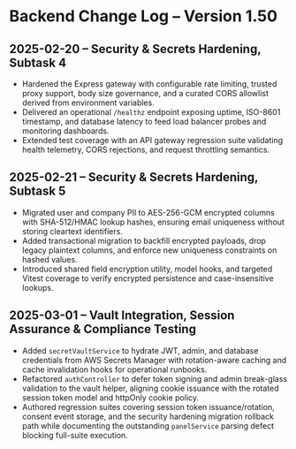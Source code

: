 # Backend Change Log – Version 1.50

## 2025-02-20 – Security & Secrets Hardening, Subtask 4
- Hardened the Express gateway with configurable rate limiting, trusted proxy support, body size governance, and a curated CORS allowlist derived from environment variables.
- Delivered an operational `/healthz` endpoint exposing uptime, ISO-8601 timestamp, and database latency to feed load balancer probes and monitoring dashboards.
- Extended test coverage with an API gateway regression suite validating health telemetry, CORS rejections, and request throttling semantics.

## 2025-02-21 – Security & Secrets Hardening, Subtask 5
- Migrated user and company PII to AES-256-GCM encrypted columns with SHA-512/HMAC lookup hashes, ensuring email uniqueness without storing cleartext identifiers.
- Added transactional migration to backfill encrypted payloads, drop legacy plaintext columns, and enforce new uniqueness constraints on hashed values.
- Introduced shared field encryption utility, model hooks, and targeted Vitest coverage to verify encrypted persistence and case-insensitive lookups.

## 2025-03-01 – Vault Integration, Session Assurance & Compliance Testing
- Added `secretVaultService` to hydrate JWT, admin, and database credentials from AWS Secrets Manager with rotation-aware caching and cache invalidation hooks for operational runbooks.
- Refactored `authController` to defer token signing and admin break-glass validation to the vault helper, aligning cookie issuance with the rotated session token model and httpOnly cookie policy.
- Authored regression suites covering session token issuance/rotation, consent event storage, and the security hardening migration rollback path while documenting the outstanding `panelService` parsing defect blocking full-suite execution.
